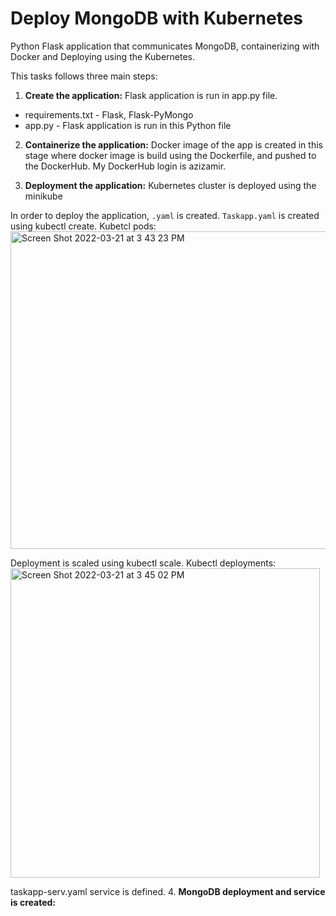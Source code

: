 # Deploy MongoDB with Kubernetes
Python Flask application that communicates MongoDB, containerizing with Docker and Deploying using the Kubernetes. 

This tasks follows three main steps:

1. **Create the application:** Flask application is run in app.py file.

* requirements.txt  - Flask, Flask-PyMongo
* app.py - Flask application is run in this Python file


2. **Containerize the application:** Docker image of the app is created in this stage where docker image is build using the Dockerfile, and pushed to the DockerHub. My DockerHub login is azizamir.


3. **Deployment the application:** Kubernetes cluster is deployed using the minikube

In order to deploy the application, ```.yaml``` is created. ```Taskapp.yaml``` is created using kubectl create.
Kubetcl pods:
<img width="508" alt="Screen Shot 2022-03-21 at 3 43 23 PM" src="https://user-images.githubusercontent.com/57295556/159351575-419d87eb-02ab-48e9-81ca-ed238e523c0e.png">

Deployment is  scaled using kubectl scale.
Kubectl deployments: 
<img width="495" alt="Screen Shot 2022-03-21 at 3 45 02 PM" src="https://user-images.githubusercontent.com/57295556/159351846-6017fdfb-ac93-45bb-b82d-74b07cfe6723.png">

taskapp-serv.yaml service is defined. 
4. **MongoDB deployment and service is created:** 




